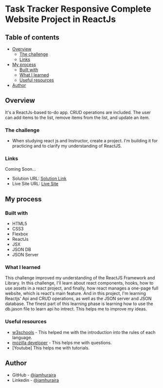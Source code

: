 # Task Tracker  Responsive Complete Website Project in ReactJs


## Table of contents

- [Overview](#overview)
  - [The challenge](#the-challenge)
  - [Links](#links)
- [My process](#my-process)
  - [Built with](#built-with)
  - [What I learned](#what-i-learned)
  - [Useful resources](#useful-resources)
- [Author](#author)

## Overview

It's a ReactJs-based to-do app. CRUD operations are included. The user can add items to the list, remove items from the list, and update an item. 

### The challenge

- When studying react js and Instructor, create a project. I'm building it for practicing and to clarify my understanding of ReactJS.
### Links

Coming Soon...
- Solution URL: [Solution Link](https://github.com/iamhuraira/react-task-tracker)
- Live Site URL: [Live Site ](https://react-task-tracker-iamhuraira.herokuapp.com/)

## My process




### Built with

- HTML5
- CSS3
- Flexbox
- ReactJs
- JSX
- JSON DB
- JSON Server




### What I learned

This challenge improved my understanding of the ReactJS Framework and Library. In this challenge, I'll learn about react components, hooks, how to use assets in a react project, and finally, how react manages a one-page full website, which is react's main feature.
And in this project, I'm learning Reactjs' Api and CRUD operations, as well as the JSON server and JSON database. The finest part of this learning phase is learning how to use the db.jason file to learn api ho intrect. This helps me to improve my ideas.

### Useful resources

- [w3schools](https://www.w3schools.com/) - This helped me with the introduction into the rules of each language.
- [mozilla developer](https://developer.mozilla.org/) - This helps me with questions.
- [Youtube] This helps me with tutorials.

## Author

<!-- - Frontend Mentor - [@Huraira429](https://www.frontendmentor.io/profile/Huraira429) -->
- GitHub - [@iamhuraira](https://github.com/iamhuraira)
- Linkedin - [@iamhuraira](https://www.linkedin.com/in/iamhuraira)
<!-- - Twitter - [@i_am_huraira_](https://twitter.com/i_am_huraira_) -->

